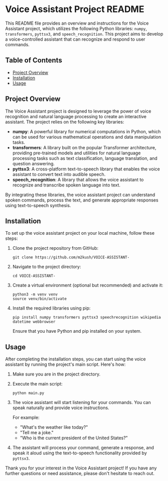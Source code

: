 # Voice Assistant Project README

This README file provides an overview and instructions for the Voice Assistant project, which utilizes the following Python libraries: `numpy`, `transformers`, `pyttsx3`, and `speech_recognition`. This project aims to develop a voice-controlled assistant that can recognize and respond to user commands.

## Table of Contents
- [Project Overview](#project-overview)
- [Installation](#installation)
- [Usage](#usage)

## Project Overview
The Voice Assistant project is designed to leverage the power of voice recognition and natural language processing to create an interactive assistant. The project relies on the following key libraries:

- **numpy**: A powerful library for numerical computations in Python, which can be used for various mathematical operations and data manipulation tasks.
- **transformers**: A library built on the popular Transformer architecture, providing pre-trained models and utilities for natural language processing tasks such as text classification, language translation, and question answering.
- **pyttsx3**: A cross-platform text-to-speech library that enables the voice assistant to convert text into audible speech.
- **speech_recognition**: A library that allows the voice assistant to recognize and transcribe spoken language into text.

By integrating these libraries, the voice assistant project can understand spoken commands, process the text, and generate appropriate responses using text-to-speech synthesis.

## Installation
To set up the voice assistant project on your local machine, follow these steps:

1. Clone the project repository from GitHub:

   ```
   git clone https://github.com/m2kush/VOICE-ASSISTANT-
   ```

2. Navigate to the project directory:

   ```
   cd VOICE-ASSISTANT-
   ```

3. Create a virtual environment (optional but recommended) and activate it:

   ```
   python3 -m venv venv
   source venv/bin/activate
   ```

4. Install the required libraries using pip:

   ```
   pip install numpy transformers pyttsx3 speechrecognition wikipedia datetime webbrowser
   ```

   Ensure that you have Python and pip installed on your system.

## Usage
After completing the installation steps, you can start using the voice assistant by running the project's main script. Here's how:

1. Make sure you are in the project directory.

2. Execute the main script:

   ```
   python main.py
   ```

3. The voice assistant will start listening for your commands. You can speak naturally and provide voice instructions.

   For example:
   - "What's the weather like today?"
   - "Tell me a joke."
   - "Who is the current president of the United States?"

4. The assistant will process your command, generate a response, and speak it aloud using the text-to-speech functionality provided by `pyttsx3`.



Thank you for your interest in the Voice Assistant project! If you have any further questions or need assistance, please don't hesitate to reach out.
